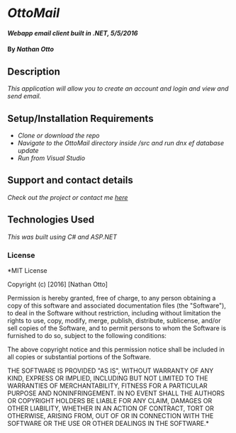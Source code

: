 # _OttoMail_

#### _Webapp email client built in .NET, 5/5/2016_

#### By _**Nathan Otto**_

## Description

_This application will allow you to create an account and login and view and send email._

## Setup/Installation Requirements

* _Clone or download the repo_
* _Navigate to the OttoMail directory inside /src and run dnx ef database update_
* _Run from Visual Studio_


## Support and contact details

_Check out the project or contact me [here](https://github.com/ottoetc/ottomail)_

## Technologies Used

_This was built using C# and ASP.NET_

### License

*MIT License

Copyright (c) [2016] [Nathan Otto]

Permission is hereby granted, free of charge, to any person obtaining a copy
of this software and associated documentation files (the "Software"), to deal
in the Software without restriction, including without limitation the rights
to use, copy, modify, merge, publish, distribute, sublicense, and/or sell
copies of the Software, and to permit persons to whom the Software is
furnished to do so, subject to the following conditions:

The above copyright notice and this permission notice shall be included in all
copies or substantial portions of the Software.

THE SOFTWARE IS PROVIDED "AS IS", WITHOUT WARRANTY OF ANY KIND, EXPRESS OR
IMPLIED, INCLUDING BUT NOT LIMITED TO THE WARRANTIES OF MERCHANTABILITY,
FITNESS FOR A PARTICULAR PURPOSE AND NONINFRINGEMENT. IN NO EVENT SHALL THE
AUTHORS OR COPYRIGHT HOLDERS BE LIABLE FOR ANY CLAIM, DAMAGES OR OTHER
LIABILITY, WHETHER IN AN ACTION OF CONTRACT, TORT OR OTHERWISE, ARISING FROM,
OUT OF OR IN CONNECTION WITH THE SOFTWARE OR THE USE OR OTHER DEALINGS IN THE
SOFTWARE.*
